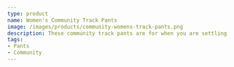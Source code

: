```yaml
---
type: product
name: Women's Community Track Pants
image: /images/products/community-womens-track-pants.png
description: These community track pants are for when you are settling in to support community members online.
tags:
- Pants
- Community
---
```

